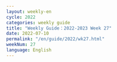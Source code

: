 ```yaml
---
layout: weekly-en
cycle: 2022
categories: weekly guide
title: "Weekly Guide：2022-2023 Week 27"
date: 2022-07-10
permalink: "/en/guide/2022/wk27.html"
weekNum: 27
language: English
---
```

